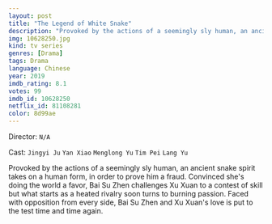 ```yaml
---
layout: post
title: "The Legend of White Snake"
description: "Provoked by the actions of a seemingly sly human, an ancient snake spirit takes on a human form, in order to prove him a fraud. Convinced she's doing the world a favor, Bai Su Zhen challenges Xu Xuan to a contest of skill but what starts as a heated rivalry soon turns to burning passion. Faced with opposition from every side, Bai Su Zhen and Xu Xuan's love is put to the test time and time again..."
img: 10628250.jpg
kind: tv series
genres: [Drama]
tags: Drama 
language: Chinese
year: 2019
imdb_rating: 8.1
votes: 99
imdb_id: 10628250
netflix_id: 81108281
color: 8d99ae
---
```

Director: `N/A`  

Cast: `Jingyi Ju` `Yan Xiao` `Menglong Yu` `Tim Pei` `Lang Yu` 

Provoked by the actions of a seemingly sly human, an ancient snake spirit takes on a human form, in order to prove him a fraud. Convinced she's doing the world a favor, Bai Su Zhen challenges Xu Xuan to a contest of skill but what starts as a heated rivalry soon turns to burning passion. Faced with opposition from every side, Bai Su Zhen and Xu Xuan's love is put to the test time and time again.